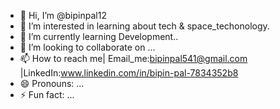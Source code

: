 - 👋 Hi, I’m @bipinpal12
- 👀 I’m interested in learning about tech & space_techonology.
- 🌱 I’m currently learning Development..
- 💞️ I’m looking to collaborate on ...
- 📫 How to reach me| Email_me:bipinpal541@gmail.com |LinkedIn:www.linkedin.com/in/bipin-pal-7834352b8
- 😄 Pronouns: ...
- ⚡ Fun fact: ...

<!---
bipinpal12/bipinpal12 is a ✨ special ✨ repository because its `README.md` (this file) appears on your GitHub profile.
You can click the Preview link to take a look at your changes.
--->
